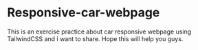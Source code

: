 ﻿# Responsive-car-webpage
This is an exercise practice about car responsive webpage using TailwindCSS and i want to share.
Hope this will help you guys.

